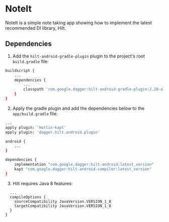 # NoteIt
NoteIt is a simple note taking app showing how to implement the latest recommended DI library, Hilt.
## Dependencies
1. Add the ```hilt-android-gradle-plugin``` plugin to the project's root ```build.gradle``` file:
```bash
buildscript {
    ...
    dependencies {
        ...
        classpath 'com.google.dagger:hilt-android-gradle-plugin:2.28-alpha'
    }
}
```
2. Apply the gradle plugin and add the dependencies below to the ```app/build.gradle``` file:
```bash
...
apply plugin: 'kotlin-kapt'
apply plugin: 'dagger.hilt.android.plugin'

android {
    ...
}

dependencies {
    implementation "com.google.dagger:hilt-android:latest_version"
    kapt "com.google.dagger:hilt-android-compiler:latest_version"
}
```
3. Hilt requires Java 8 features:
```android {
  ...
  compileOptions {
    sourceCompatibility JavaVersion.VERSION_1_8
    targetCompatibility JavaVersion.VERSION_1_8
  }
}
```
